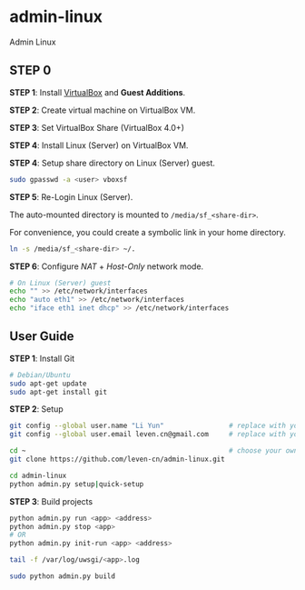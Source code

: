 admin-linux
==================

Admin Linux

## STEP 0

**STEP 1**: Install [VirtualBox](http://www.virtualbox.org/) and **Guest Additions**.

**STEP 2**: Create virtual machine on VirtualBox VM.

**STEP 3**: Set VirtualBox Share (VirtualBox 4.0+)

**STEP 4**: Install Linux (Server) on VirtualBox VM.

**STEP 4**: Setup share directory on Linux (Server) guest.

```bash
sudo gpasswd -a <user> vboxsf
```

**STEP 5**: Re-Login Linux (Server).

The auto-mounted directory is mounted to `/media/sf_<share-dir>`.

For convenience, you could create a symbolic link in your home directory.

```bash
ln -s /media/sf_<share-dir> ~/.
```

**STEP 6**: Configure *NAT* + *Host-Only* network mode.

```bash
# On Linux (Server) guest
echo "" >> /etc/network/interfaces
echo "auto eth1" >> /etc/network/interfaces
echo "iface eth1 inet dhcp" >> /etc/network/interfaces
```

## User Guide

**STEP 1**: Install Git

```bash
# Debian/Ubuntu
sudo apt-get update
sudo apt-get install git
```

**STEP 2**: Setup

```bash
git config --global user.name "Li Yun"                # replace with your name
git config --global user.email leven.cn@gmail.com     # replace with your email address

cd ~                                                  # choose your own path
git clone https://github.com/leven-cn/admin-linux.git

cd admin-linux
python admin.py setup|quick-setup
```

**STEP 3**: Build projects

```bash
python admin.py run <app> <address>
python admin.py stop <app>
# OR
python admin.py init-run <app> <address>

tail -f /var/log/uwsgi/<app>.log

sudo python admin.py build
```
